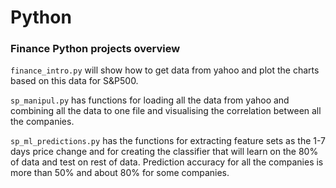 # Python

### Finance Python projects overview

`finance_intro.py` will show how to get data from yahoo and plot the charts based on this data for S&P500.

`sp_manipul.py` has functions for loading all the data from yahoo and combining all the data to one file and visualising the correlation between all the companies.

`sp_ml_predictions.py` has the functions for extracting feature sets as the 1-7 days price change and for creating the classifier that will learn on the 80% of data and test on rest of data.
Prediction accuracy for all the companies is more than 50% and about 80% for some companies.
